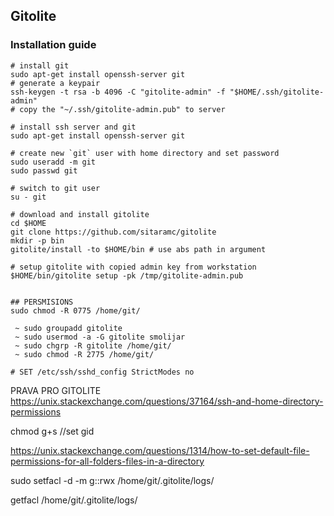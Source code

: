 ## Gitolite

### Installation guide
~~~{#lst:gitolite:ws .sh caption="Gitolite: Workstation setup"}
# install git
sudo apt-get install openssh-server git
# generate a keypair
ssh-keygen -t rsa -b 4096 -C "gitolite-admin" -f "$HOME/.ssh/gitolite-admin"
# copy the "~/.ssh/gitolite-admin.pub" to server
~~~

~~~{#lst:gitolite:srv .sh caption="Gitolite: Server setup"}
# install ssh server and git
sudo apt-get install openssh-server git

# create new `git` user with home directory and set password
sudo useradd -m git
sudo passwd git

# switch to git user
su - git

# download and install gitolite
cd $HOME
git clone https://github.com/sitaramc/gitolite
mkdir -p bin
gitolite/install -to $HOME/bin # use abs path in argument

# setup gitolite with copied admin key from workstation
$HOME/bin/gitolite setup -pk /tmp/gitolite-admin.pub


## PERSMISIONS
sudo chmod -R 0775 /home/git/

 ~ sudo groupadd gitolite
 ~ sudo usermod -a -G gitolite smolijar 
 ~ sudo chgrp -R gitolite /home/git/
 ~ sudo chmod -R 2775 /home/git/

# SET /etc/ssh/sshd_config StrictModes no
~~~

PRAVA PRO GITOLITE https://unix.stackexchange.com/questions/37164/ssh-and-home-directory-permissions



chmod g+s <directory>  //set gid 


https://unix.stackexchange.com/questions/1314/how-to-set-default-file-permissions-for-all-folders-files-in-a-directory

sudo setfacl -d -m g::rwx /home/git/.gitolite/logs/

getfacl /home/git/.gitolite/logs/
